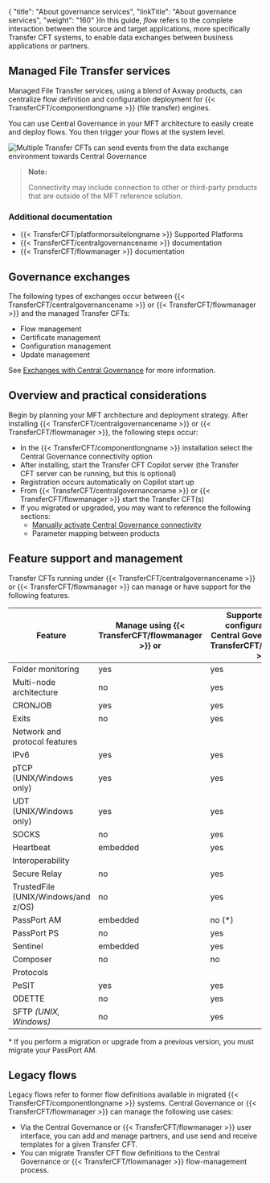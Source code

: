 {
    "title": "About governance services",
    "linkTitle": "About governance services",
    "weight": "160"
}In this guide, *flow* refers to the complete interaction between the source and target applications, more specifically Transfer CFT systems, to enable data exchanges between business applications or partners.

## Managed File Transfer services

Managed File Transfer services, using a blend of Axway products, can centralize flow definition and configuration deployment for {{< TransferCFT/componentlongname  >}} (file transfer) engines.

You can use Central Governance in your MFT architecture to easily create and deploy flows. You then trigger your flows at the system level.

<img src="/Images/TransferCFT/data_exchange_env.png" class="maxWidth" alt="Multiple Transfer CFTs can send events from the data exchange environment towards Central Governance" />

> **Note:**
>
> Connectivity may include connection to other or third-party products that are outside of the MFT reference solution.

### Additional documentation

-   {{< TransferCFT/platformorsuitelongname >}} Supported Platforms
-   {{< TransferCFT/centralgovernancename >}} documentation
-   {{< TransferCFT/flowmanager >}} documentation

## Governance exchanges

The following types of exchanges occur between {{< TransferCFT/centralgovernancename  >}} or {{< TransferCFT/flowmanager  >}} and the managed Transfer CFTs:

-   Flow management
-   Certificate management
-   Configuration management
-   Update management

See [Exchanges with Central Governance](../cg_postregister) for more information.

## Overview and practical considerations

Begin by planning your MFT architecture and deployment strategy. After installing {{< TransferCFT/centralgovernancename  >}} or {{< TransferCFT/flowmanager  >}}, the following steps occur:

-   In the {{< TransferCFT/componentlongname >}} installation select the Central Governance connectivity option
-   After installing, start the Transfer CFT Copilot server (the Transfer CFT server can be running, but this is optional)
-   Registration occurs automatically on Copilot start up
-   From {{< TransferCFT/centralgovernancename >}} or {{< TransferCFT/flowmanager >}} start the Transfer CFT(s)
-   If you migrated or upgraded, you may want to reference the following sections:
    -   [Manually activate Central Governance connectivity](../register_cg)
    -   Parameter mapping between products

<span id="Feature"></span>

## Feature support and management

Transfer CFTs running under {{< TransferCFT/centralgovernancename  >}} or {{< TransferCFT/flowmanager  >}} can manage or have support for the following features.


| Feature  |  Manage using {{< TransferCFT/flowmanager  >}} or  | Supported but not configurable using Central Governance or {{< TransferCFT/flowmanager  >}}  |
| --- | --- | --- |
| Folder monitoring  | yes  | yes  |
| Multi-node architecture  | no  | yes  |
| CRONJOB  | yes  | yes  |
| Exits  | no  | yes  |
| Network and protocol features  |   |   |
| IPv6  | yes  | yes  |
| pTCP (UNIX/Windows only)  | yes  | yes  |
| UDT (UNIX/Windows only)  | yes  | yes  |
| SOCKS  | no  | yes  |
| Heartbeat  | embedded  | yes  |
| Interoperability  |   |   |
| Secure Relay  | no  | yes  |
| TrustedFile (UNIX/Windows/and z/OS)  | no  |  yes  |
| PassPort AM  | embedded  | no (*)  |
| PassPort PS  | no  | yes  |
| Sentinel  | embedded  | yes  |
| Composer  | no  | no  |
| Protocols  |   |   |
| PeSIT  | yes  | yes  |
| ODETTE  | no  | yes  |
| SFTP *(UNIX, Windows)*  | no  | yes  |


\* If you perform a migration or upgrade from a previous version, you must migrate your PassPort AM.

<span id="Legacy"></span>

## Legacy flows

Legacy flows refer to former flow definitions available in migrated {{< TransferCFT/componentlongname  >}} systems. Central Governance or {{< TransferCFT/flowmanager  >}} can manage the following use cases:

-   Via the Central Governance or {{< TransferCFT/flowmanager >}} user interface, you can add and manage partners, and use send and receive templates for a given Transfer CFT.
-   You can migrate Transfer CFT flow definitions to the Central Governance or {{< TransferCFT/flowmanager >}} flow-management process.
